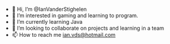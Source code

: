 - 👋 Hi, I’m @IanVanderStighelen
- 👀 I’m interested in gaming and learning to program.
- 🌱 I’m currently learning Java
- 💞️ I’m looking to collaborate on projects and learning in a team
- 📫 How to reach me ian.vds@hotmail.com

<!---
IanVanderStighelen/IanVanderStighelen is a ✨ special ✨ repository because its `README.md` (this file) appears on your GitHub profile.
You can click the Preview link to take a look at your changes.
--->
